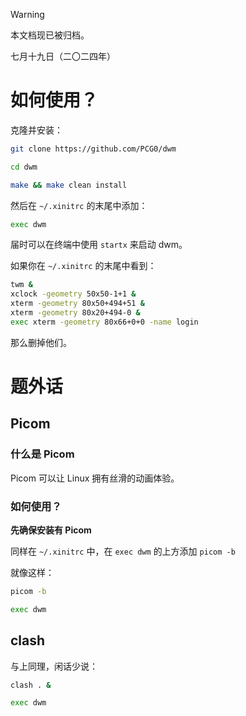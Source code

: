 > [!WARNING]
>
> 本文档现已被归档。
>
> 七月十九日（二〇二四年）

# 如何使用？

克隆并安装：

```bash
git clone https://github.com/PCG0/dwm

cd dwm

make && make clean install
```

然后在 `~/.xinitrc` 的末尾中添加：

```bash
exec dwm
```

届时可以在终端中使用 `startx` 来启动 dwm。

如果你在 `~/.xinitrc` 的末尾中看到：

```bash
twm &
xclock -geometry 50x50-1+1 &
xterm -geometry 80x50+494+51 &
xterm -geometry 80x20+494-0 &
exec xterm -geometry 80x66+0+0 -name login
```

那么删掉他们。

# 题外话

## Picom

### 什么是 Picom

Picom 可以让 Linux 拥有丝滑的动画体验。

### 如何使用？

**先确保安装有 Picom**

同样在 `~/.xinitrc` 中，在 `exec dwm` 的上方添加 `picom -b`

就像这样：

```bash
picom -b

exec dwm
```

## clash

与上同理，闲话少说：

```bash
clash . &

exec dwm
```
